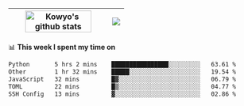 | <a href="https://github.com/anuraghazra/github-readme-stats"><img width="85%" src="https://github-readme-stats.vercel.app/api?username=kowyo&show_icons=true&hide_border=true&theme=transparent" alt="Kowyo's github stats" /></a> | <a href="https://github.com/anuraghazra/github-readme-stats"><img align="center" src="https://github-readme-stats.vercel.app/api/top-langs/?username=kowyo&exclude_repo=Engineering-Competition-Robot,mobile-robot&hide=c,assembly,shaderlab,hlsl,mathematica,cmake&layout=compact&hide_border=true&theme=transparent" /></a> |
| ------------- | ------------- |

📊 **This week I spent my time on**
<!--START_SECTION:waka-->

```txt
Python       5 hrs 2 mins    ████████████████░░░░░░░░░   63.61 %
Other        1 hr 32 mins    █████░░░░░░░░░░░░░░░░░░░░   19.54 %
JavaScript   32 mins         █▓░░░░░░░░░░░░░░░░░░░░░░░   06.79 %
TOML         22 mins         █▒░░░░░░░░░░░░░░░░░░░░░░░   04.77 %
SSH Config   13 mins         ▓░░░░░░░░░░░░░░░░░░░░░░░░   02.86 %
```

<!--END_SECTION:waka-->
